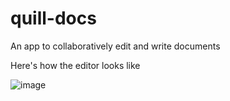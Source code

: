 # quill-docs
An app to collaboratively edit and write documents

Here's how the editor looks like 

![image](https://github.com/shreyanshtiwari02/quill-docs/assets/81490172/8d38b575-6099-4a06-b6ac-1c329f396491)

